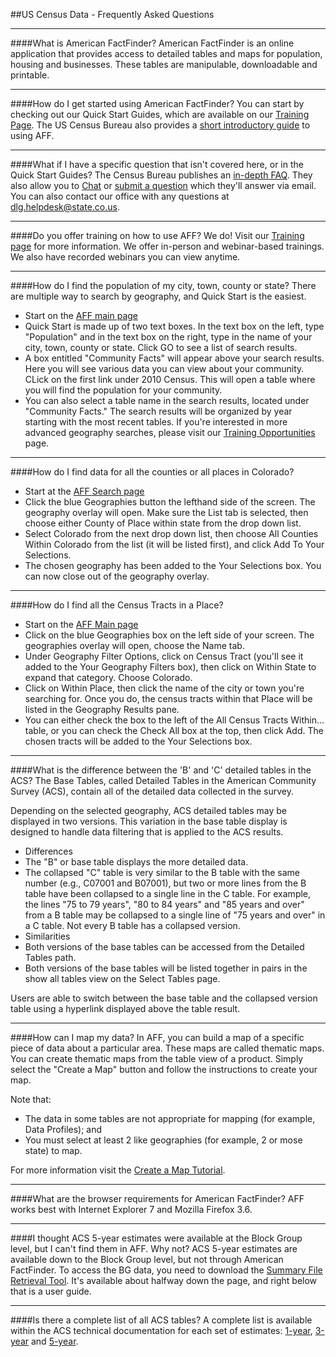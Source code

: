 ##US Census Data - Frequently Asked Questions
- - -
####What is American FactFinder?
American FactFinder is an online application that provides access to detailed tables and maps for population, housing and businesses. These tables are manipulable, downloadable and printable.
- - -
####How do I get started using American FactFinder?
You can start by checking out our Quick Start Guides, which are available on our [Training Page](). The US Census Bureau also provides a [short introductory guide](http://factfinder.census.gov/faces/nav/jsf/pages/index.xhtml) to using AFF.
- - -
####What if I have a specific question that isn't covered here, or in the Quick Start Guides?
The Census Bureau publishes an [in-depth FAQ](https://ask.census.gov/faq.php?dept=769&id=5000). They also allow you to [Chat](https://ask.census.gov/chat/phplive.php?d=1) or [submit a question](https://ask.census.gov/newrequest.php) which they'll answer via email. You can also contact our office with any questions at [dlg.helpdesk@state.co.us](dlg.helpdesk@state.co.us).
- - -
####Do you offer training on how to use AFF?
We do! Visit our [Training page]() for more information. We offer in-person and webinar-based trainings. We also have recorded webinars you can view anytime.
- - -
####How do I find the population of my city, town, county or state?
There are multiple way to search by geography, and Quick Start is the easiest.
- Start on the [AFF main page](http://factfinder2.census.gov/)
- Quick Start is made up of two text boxes. In the text box on the left, type "Population" and in the text box on the right, type in the name of your city, town, county or state. Click GO to see a list of search results.
- A box entitled "Community Facts" will appear above your search results. Here you will see various data you can view about your community. CLick on the first link under 2010 Census. This will open a table where you will find the population for your community.
- You can also select a table name in the search results, located under "Community Facts." The search results will be organized by year starting with the most recent tables.
If you're interested in more advanced geography searches, please visit our [Training Opportunities]() page.
- - -
####How do I find data for all the counties or all places in Colorado?
- Start at the [AFF Search page](http://factfinder2.census.gov/faces/nav/jsf/pages/searchresults.xhtml?refresh=t)
- Click the blue Geographies button the lefthand side of the screen. The geography overlay will open. Make sure the List tab is selected, then choose either County of Place within state from the drop down list.
- Select Colorado from the next drop down list, then choose All Counties Within Colorado from the list (it will be listed first), and click Add To Your Selections.
- The chosen geography has been added to the Your Selections box. You can now close out of the geography overlay.
- - -
####How do I find all the Census Tracts in a Place?
- Start on the [AFF Main page](http://factfinder2.census.gov/faces/nav/jsf/pages/index.xhtml)
- Click on the blue Geographies box on the left side of your screen. The geographies overlay will open, choose the Name tab.
- Under Geography Filter Options, click on Census Tract (you'll see it added to the Your Geography Filters box), then click on Within State to expand that category. Choose Colorado.
- Click on Within Place, then click the name of the city or town you're searching for. Once you do, the census tracts within that Place will be listed in the Geography Results pane.
- You can either check the box to the left of the All Census Tracts Within... table, or you can check the Check All box at the top, then click Add. The chosen tracts will be added to the Your Selections box.
- - -
####What is the difference between the 'B' and 'C' detailed tables in the ACS?
The Base Tables, called Detailed Tables in the American Community Survey (ACS), contain all of the detailed data collected in the survey.

Depending on the selected geography, ACS detailed tables may be displayed in two versions. This variation in the base table display is designed to handle data filtering that is applied to the ACS results.

- Differences
 - The "B" or base table displays the more detailed data.
 - The collapsed "C" table is very similar to the B table with the same number (e.g., C07001 and B07001), but two or more lines from the B table have been collapsed to a single line in the C table. For example, the lines "75 to 79 years", "80 to 84 years" and "85 years and over" from a B table may be collapsed to a single line of "75 years and over" in a C table. Not every B table has a collapsed version.
- Similarities
 - Both versions of the base tables can be accessed from the Detailed Tables path.
 - Both versions of the base tables will be listed together in pairs in the show all tables view on the Select Tables page.

Users are able to switch between the base table and the collapsed version table using a hyperlink displayed above the table result.
- - -
####How can I map my data?
In AFF, you can build a map of a specific piece of data about a particular area. These maps are called thematic maps. You can create thematic maps from the table view of a product. Simply select the "Create a Map" button and follow the instructions to create your map.

Note that:
- The data in some tables are not appropriate for mapping (for example, Data Profiles); and
- You must select at least 2 like geographies (for example, 2 or mose state) to map.

For more information visit the [Create a Map Tutorial](http://factfinder2.census.gov/help/en/tutorials/createmap_tut.htm).
- - -
####What are the browser requirements for American FactFinder?
AFF works best with Internet Explorer 7 and Mozilla Firefox 3.6.
- - -
####I thought ACS 5-year estimates were available at the Block Group level, but I can't find them in AFF. Why not?
ACS 5-year estimates are available down to the Block Group level, but not through American FactFinder. To access the BG data, you need to download the [Summary File Retrieval Tool](http://www.census.gov/acs/www/data_documentation/summary_file/). It's available about halfway down the page, and right below that is a user guide.
- - -
####Is there a complete list of all ACS tables?
A complete list is available within the ACS technical documentation for each set of estimates: [1-year](http://www2.census.gov/acs2010_1yr/summaryfile/ACS_2010_SF_Tech_Doc.pdf), [3-year](http://www2.census.gov/acs2010_3yr/summaryfile/ACS_2008-2010_SF_Tech_Doc.pdf) and [5-year](http://www2.census.gov/acs2010_5yr/summaryfile/ACS_2006-2010_SF_Tech_Doc.pdf).